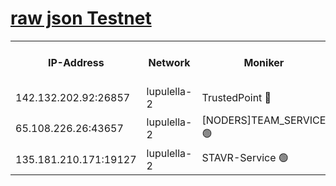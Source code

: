 [raw json Testnet](https://rpc-check.jaclalt.stavr.tech/jaclalt/rpc-jaclalt-result.json)
=

<table><tr><th>IP-Address</th><th>Network</th><th>Moniker</th><th>Latest Block Height</th><th>Earliest Block Height</th><th>Catching Up</th><th>Tx Index</th><th>Voting Power</th><th>Scan Time</th></tr><tr><td>142.132.202.92:26857</td><td>lupulella-2</td><td>TrustedPoint 🔴</td><td>6808414</td><td>6282001</td><td>False</td><td>off</td><td>5</td><td>2024-02-24T01:07:25.717542767UTC</td></tr><tr><td>65.108.226.26:43657</td><td>lupulella-2</td><td>[NODERS]TEAM_SERVICE 🟢</td><td>6808414</td><td>6282001</td><td>False</td><td>on</td><td>0</td><td>2024-02-24T01:07:26.064903200UTC</td></tr><tr><td>135.181.210.171:19127</td><td>lupulella-2</td><td>STAVR-Service 🟢</td><td>6808412</td><td>6807001</td><td>False</td><td>on</td><td>0</td><td>2024-02-24T01:07:19.238194338UTC</td></tr></table>
